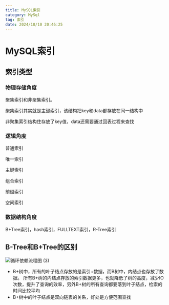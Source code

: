 ```yaml
---
title: MySQL索引
category: MySql
tag: 索引
date: 2024/10/10 20:46:25
---
```


# MySQL索引



## 索引类型

### 物理存储角度

聚集索引和非聚集索引。

聚集索引其实就是主键索引，该结构把key和data都存放在同一结构中

非聚集索引结构住存放了key值，data还需要通过回表过程来查找



### 逻辑角度

普通索引

唯一索引

主键索引

组合索引

前缀索引

空间索引



### 数据结构角度

B+Tree索引，hash索引，FULLTEXT索引，R-Tree索引





## B-Tree和B+Tree的区别

![循环依赖流程图 (3)](/images/Btree和B+tree简化图.png)



- B+树中，所有的叶子结点存放的是索引+数据，而B树中，内结点也存放了数据。 所有B+树的内结点存放的索引数据更多，也就降低了树的高度，减少IO次数，提升了查询的效率，另外B+树的所有查询都要落到叶子结点，检索的时间比较平均
- B+树中的叶子结点是双向链表的关系，好处是方便范围查找